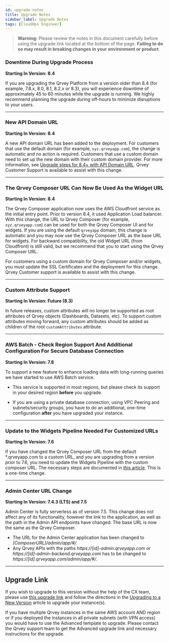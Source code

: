 ```yaml
---
id: upgrade-notes
title: Upgrade Notes
sidebar_label: Upgrade Notes
tags: [CloudOps Engineer]
---
```

<div>

>**Warning:** Please review the notes in this document carefully before using the upgrade link located at the bottom of the page. **Failing to do so may result in breaking changes in your environment or product**. 


### Downtime During Upgrade Process
**Starting In Version: 8.4**  

If you are upgrading the Qrvey Platform from a version older than 8.4 (for example, 7.8.x, 8.0, 8.1, 8.2.x or 8.3), you will experience downtime of approximately 45 to 60 minutes while the upgrade is running. We highly recommend planning the upgrade during off-hours to minimize disruptions to your users. 
__________________________

### New API Domain URL
**Starting In Version: 8.4**  

A new API domain URL has been added to the deployment. For customers that use the default domain (for example, `xyz.qrveyapp.com`), the change is automatic and no action is required. 
Customers that use a custom domain need to set up the new domain with their custom domain provider. For more information, see [Upgrade steps for 8.4+ with API Domain URL](https://www.notion.so/qrvey/Upgrade-steps-for-8-4-with-API-Domain-URL-e1f2af113fdc48e3aeb774ae794fe340). Qrvey Customer Support is available to assist with this change. 

__________________________

### The Qrvey Composer URL Can Now Be Used As the Widget URL
**Starting In Version: 8.4**  

The Qrvey Composer application now uses the AWS Cloudfront service as the initial entry point. Prior to version 8.4, it used Application Load balancer. With this change, the URL to Qrvey Composer (for example, `xyz.qrveyapp.com`) can be used for both the Qrvey Composer UI and for widgets. If you are using the default `qrveyapp` domain, this change is automatic and you may now use the Qrvey Composer URL as the base URL for widgets. For backward compatibility, the old Widget URL (from Cloudfront) is still valid, but we recommend that you to start using the Qrvey Composer URL. 

For customers using a custom domain for Qrvey Composer and/or widgets, you must update the SSL Certificates and the deployment for this change. Qrvey Customer support is available to assist with this change.

__________________________

### Custom Attribute Support
**Starting In Version: Future (8.3)**

In future releases, custom attributes will no longer be supported as root attributes of Qrvey objects (Dashboards, Datasets, etc). To support custom attributes moving forward, any custom attributes should be added as children of the root `customAttributes` attribute.
__________________________

### AWS Batch - Check Region Support And Additional Configuration For Secure Database Connection
**Starting In Version: 7.8**

To support a new feature to enhance loading data with long-running queries we have started to use AWS Batch service. 

* This service is supported in most regions, but please check its support in your desired region **before** you upgrade.

* If you are using a private database connection, using VPC Peering and subnets/security groups, you have to do an additional, one-time configuration **after** you have upgraded your instance. 
__________________________

### Update to the Widgets Pipeline Needed For Customized URLs
**Starting In Version: 7.6**

If you have changed the Qrvey Composer URL from the default *.qrveyapp.com to a custom URL, and you are upgrading from a version prior to 7.6, you need to update the Widgets Pipeline with the custom composer URL. The necessary steps are documented in [this article](../deployment/customizing-qrvey-deployment.md). This is a one-time change.
__________________________

### Admin Center URL Change
**Starting In Version: 7.4.3 (LTS) and 7.5**

Admin Center is fully serverless as of version 7.5. This change does not affect any of its functionality, however the link to the application, as well as the path in the Admin API endpoints have changed. The base URL is now the same as the Qrvey Composer. 

* The URL for the Admin Center application has been changed to  *[ComposerURL]/admin/app/#/*.
* Any Qrvey APIs with the paths *https://[id]-admin.qrveyapp.com* or *https://[id]-admin-backend.qrveyapp.com* has to be changed to *https://[id].qrveyapp.com/admin/app/#/*.
__________________________

## Upgrade Link
If you wish to upgrade to this version without the help of the CX team, please use <a href="https://qrvey-autodeployapp.s3.amazonaws.com/deploy/v8/autodeployappCloudformation-enterprise-8.4-wnzhm.json" target="_blank">this upgrade link</a> and follow the directions in the [Upgrading to a New Version](../deployment/upgrading-versions.md) article to upgrade your instance(s).
 
If you have multiple Qrvey instances in the same AWS account AND region or if you deployed the instances in all private subnets (with VPN access) you would have to use the Advanced template to upgrade. Please contact the Qrvey support team to get the Advanced upgrade link and necessary instructions for the upgrade.


</div>
